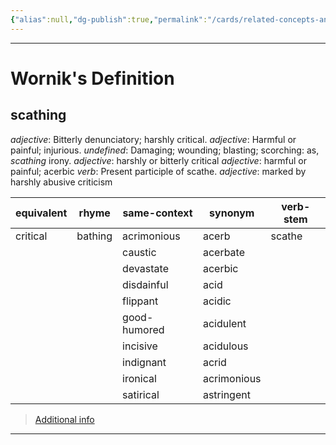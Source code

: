 ```yaml
---
{"alias":null,"dg-publish":true,"permalink":"/cards/related-concepts-and-theories/scathing/","dgPassFrontmatter":true,"created":"2023-05-11T12:23:40.462+02:00","updated":"2023-05-11T12:24:06.599+02:00"}
---
```



---
# Wornik's Definition
## scathing
*adjective*: Bitterly denunciatory; harshly critical.
*adjective*: Harmful or painful; injurious.
*undefined*: Damaging; wounding; blasting; scorching: as, <em>scathing</em> irony.
*adjective*: <xref>harshly</xref> or <xref>bitterly</xref> <xref>critical</xref>
*adjective*: <xref>harmful</xref> or <xref>painful</xref>; <xref>acerbic</xref>
*verb*: Present participle of <xref>scathe</xref>.
*adjective*: marked by harshly abusive criticism

| equivalent |rhyme |same-context |synonym |verb-stem |
| --- | --- | --- | --- | --- |
| critical | bathing | acrimonious | acerb | scathe |
|  |  | caustic | acerbate |  |
|  |  | devastate | acerbic |  |
|  |  | disdainful | acid |  |
|  |  | flippant | acidic |  |
|  |  | good-humored | acidulent |  |
|  |  | incisive | acidulous |  |
|  |  | indignant | acrid |  |
|  |  | ironical | acrimonious |  |
|  |  | satirical | astringent |  |

> [Additional info](https://www.wordnik.com/words/scathing)
---